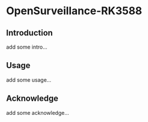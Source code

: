 # OpenSurveillance-RK3588

## Introduction

add some intro...

## Usage

add some usage...

## Acknowledge

add some acknowledge...
